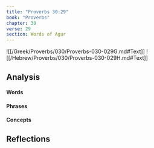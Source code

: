 ```yaml
---
title: "Proverbs 30:29"
book: "Proverbs"
chapter: 30
verse: 29
section: Words of Agur
---
```

![[/Greek/Proverbs/030/Proverbs-030-029G.md#Text]]
![[/Hebrew/Proverbs/030/Proverbs-030-029H.md#Text]]

## Analysis

#### Words

#### Phrases

#### Concepts

## Reflections
